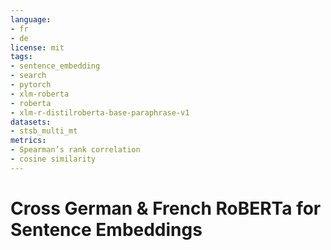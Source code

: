 ```yaml
---
language: 
- fr
- de
license: mit
tags:
- sentence_embedding
- search
- pytorch 
- xlm-roberta 
- roberta
- xlm-r-distilroberta-base-paraphrase-v1
datasets:
- stsb_multi_mt
metrics:
- Spearman’s rank correlation
- cosine similarity
---
```


# Cross German & French RoBERTa for Sentence Embeddings
